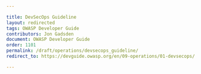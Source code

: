 ```yaml
---

title: DevSecOps Guideline
layout: redirected
tags: OWASP Developer Guide
contributors: Jon Gadsden
document: OWASP Developer Guide
order: 1101
permalink: /draft/operations/devsecops_guideline/
redirect_to: https://devguide.owasp.org/en/09-operations/01-devsecops/

---
```

